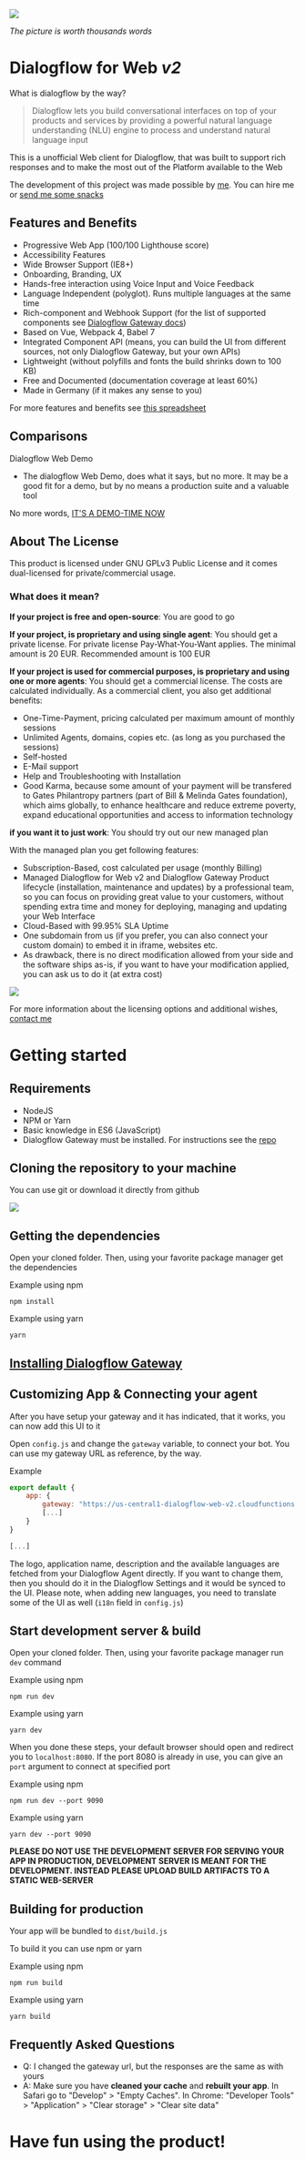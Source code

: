 ![](https://i.imgur.com/J8aTIwt.png)

*The picture is worth thousands words*

# Dialogflow for Web *v2*

What is dialogflow by the way?

> Dialogflow lets you build conversational interfaces on top of your products and services by providing a powerful natural language understanding (NLU) engine to process and understand natural language input

This is a unofficial Web client for Dialogflow, that was built to support rich responses and to make the most out of the Platform available to the Web

The development of this project was made possible by [me](https://linkedin.com/in/mishushakov). You can hire me or [send me some snacks](https://paypal.me/mishushakov)

## Features and Benefits

- Progressive Web App (100/100 Lighthouse score)
- Accessibility Features
- Wide Browser Support (IE8+)
- Onboarding, Branding, UX
- Hands-free interaction using Voice Input and Voice Feedback
- Language Independent (polyglot). Runs multiple languages at the same time
- Rich-component and Webhook Support (for the list of supported components see [Dialogflow Gateway docs](https://github.com/MishUshakov/dialogflow-gateway))
- Based on Vue, Webpack 4, Babel 7
- Integrated Component API (means, you can build the UI from different sources, not only Dialogflow Gateway, but your own APIs)
- Lightweight (without polyfills and fonts the build shrinks down to 100 KB)
- Free and Documented (documentation coverage at least 60%)
- Made in Germany (if it makes any sense to you)

For more features and benefits see [this spreadsheet](https://docs.google.com/spreadsheets/d/1Pfpt1JxwlqIxD646p4LVX4okKKVtfvYMBJmPvsUhfgM/edit?usp=sharing)

## Comparisons

Dialogflow Web Demo

- The dialogflow Web Demo, does what it says, but no more. It may be a good fit for a demo, but by no means a production suite and a valuable tool

No more words, [IT'S A DEMO-TIME NOW](https://i.ushakov.co/dialogflow-web-v2)

## About The License

This product is licensed under GNU GPLv3 Public License and it comes dual-licensed for private/commercial usage.

### What does it mean?

**If your project is free and open-source**: You are good to go

**If your project, is proprietary and using single agent**: You should get a private license. For private license Pay-What-You-Want applies. The minimal amount is 20 EUR. Recommended amount is 100 EUR

**If your project is used for commercial purposes, is proprietary and using one or more agents**: You should get a commercial license. The costs are calculated individually. As a commercial client, you also get additional benefits:

- One-Time-Payment, pricing calculated per maximum amount of monthly sessions
- Unlimited Agents, domains, copies etc. (as long as you purchased the sessions)
- Self-hosted
- E-Mail support
- Help and Troubleshooting with Installation
- Good Karma, because some amount of your payment will be transfered to Gates Philantropy partners (part of Bill & Melinda Gates foundation), which aims globally, to enhance healthcare and reduce extreme poverty, expand educational opportunities and access to information technology

**if you want it to just work**: You should try out our new managed plan

With the managed plan you get following features:

- Subscription-Based, cost calculated per usage (monthly Billing)
- Managed Dialogflow for Web v2 and Dialogflow Gateway Product lifecycle (installation, maintenance and updates) by a professional team, so you can focus on providing great value to your customers, without spending extra time and money for deploying, managing and updating your Web Interface
- Cloud-Based with 99.95% SLA Uptime
- One subdomain from us (if you prefer, you can also connect your custom domain) to embed it in iframe, websites etc.
- As drawback, there is no direct modification allowed  from your side and the software ships as-is, if you want to have your modification applied, you can ask us to do it (at extra cost)

![](https://www.gatesfoundation.org/philanthropypartners/static/images/gpp_logo.png)

For more information about the licensing options and additional wishes, [contact me](https://i.ushakov.co/#/contact)

# Getting started

## Requirements
- NodeJS
- NPM or Yarn
- Basic knowledge in ES6 (JavaScript)
- Dialogflow Gateway must be installed. For instructions see the [repo](https://github.com/MishUshakov/dialogflow-gateway)

## Cloning the repository to your machine

You can use git or download it directly from github

![](https://imgur.com/bpHE9K6.png)

## Getting the dependencies
Open your cloned folder. Then, using your favorite package manager get the dependencies

Example using npm

`npm install`

Example using yarn

`yarn`

## [Installing Dialogflow Gateway](https://github.com/MishUshakov/dialogflow-gateway)

## Customizing App & Connecting your agent

After you have setup your gateway and it has indicated, that it works, you can now add this UI to it

Open `config.js` and change the `gateway` variable, to connect your bot. You can use my gateway URL as reference, by the way.

Example

```js
export default {
    app: {
        gateway: "https://us-central1-dialogflow-web-v2.cloudfunctions.net/gateway"
        [...]
    }
}

[...]
```

The logo, application name, description and the available languages are fetched from your Dialogflow Agent directly. If you want to change them, then you should do it in the Dialogflow Settings and it would be synced to the UI. Please note, when adding new languages, you need to translate some of the UI as well (`i18n` field in `config.js`)

## Start development server & build

Open your cloned folder. Then, using your favorite package manager run `dev` command

Example using npm

`npm run dev`

Example using yarn

`yarn dev`

When you done these steps, your default browser should open and redirect you to `localhost:8080`. If the port 8080 is already in use, you can give an `port` argument to connect at specified port

Example using npm

`npm run dev --port 9090`

Example using yarn

`yarn dev --port 9090`

**PLEASE DO NOT USE THE DEVELOPMENT SERVER FOR SERVING YOUR APP IN PRODUCTION, DEVELOPMENT SERVER IS MEANT FOR THE DEVELOPMENT. INSTEAD PLEASE UPLOAD BUILD ARTIFACTS TO A STATIC WEB-SERVER**

## Building for production

Your app will be bundled to `dist/build.js`

To build it you can use npm or yarn

Example using npm

`npm run build`

Example using yarn

`yarn build`

## Frequently Asked Questions

- Q: I changed the gateway url, but the responses are the same as with yours
- A: Make sure you have **cleaned your cache** and **rebuilt your app**. In Safari go to "Develop" > "Empty Caches". In Chrome: "Developer Tools" > "Application" > "Clear storage" > "Clear site data"

# Have fun using the product!